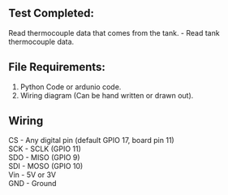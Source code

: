 ## Test Completed:
Read thermocouple data that comes from the tank. 
    - Read tank thermocouple data.  

## File Requirements:
1. Python Code or ardunio code.  
2. Wiring diagram (Can be hand written or drawn out).

## Wiring
CS - Any digital pin (default GPIO 17, board pin 11)  
SCK - SCLK (GPIO 11)  
SDO - MISO (GPIO 9)  
SDI - MOSO (GPIO 10)  
Vin - 5V or 3V  
GND - Ground  
